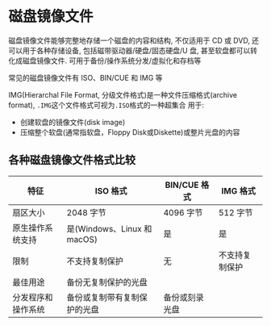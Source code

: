 # 磁盘镜像文件

磁盘镜像文件能够完整地存储一个磁盘的内容和结构, 不仅适用于 CD 或 DVD, 还可以用于各种存储设备, 包括磁带驱动器/硬盘/固态硬盘/U 盘, 甚至软盘都可以转化成磁盘镜像文件. 可用于备份/操作系统分发/虚拟化和存档等

常见的磁盘镜像文件有 ISO、BIN/CUE 和 IMG 等

IMG(Hierarchal File Format, 分级文件格式)是一种文件压缩格式(archive format), `.IMG`这个文件格式可视为`.ISO`格式的一种超集合 用于:
- 创建软盘的镜像文件(disk image)
- 压缩整个软盘(通常指软盘，Floppy Disk或Diskette)或整片光盘的内容   


## 各种磁盘镜像文件格式比较

|特征               |ISO 格式	                    |BIN/CUE 格式	       |IMG 格式      |
|------------------|-------------------------------|----------------------|-------------|
|扇区大小	        |2048 字节	                    |4096 字节	           |512 字节      |
|原生操作系统支持	 |是(Windows、Linux 和 macOS)	 |是	                |是            |
|限制	            |不支持复制保护	                 |无	                |不支持复制保护 |
|最佳用途	        |备份无复制保护的光盘		      |                      |             |
|分发程序和操作系统	 |备份或复制带有复制保护的光盘	    |备份或刻录光盘	        |             |